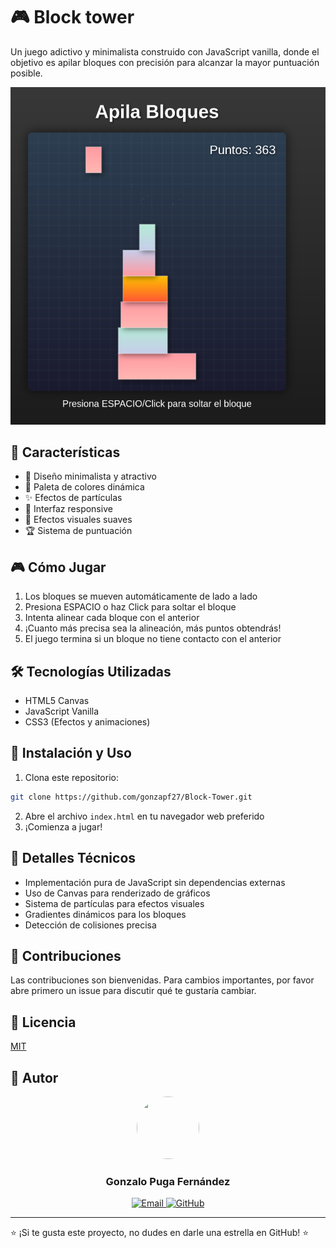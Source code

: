 # 🎮 Block tower

Un juego adictivo y minimalista construido con JavaScript vanilla, donde el objetivo es apilar bloques con precisión para alcanzar la mayor puntuación posible.

![1743775237890](image/README/1743775237890.png)

## 🎯 Características

- 🎨 Diseño minimalista y atractivo
- 🌈 Paleta de colores dinámica
- ✨ Efectos de partículas
- 📱 Interfaz responsive
- 🎵 Efectos visuales suaves
- 🏆 Sistema de puntuación

## 🎮 Cómo Jugar

1. Los bloques se mueven automáticamente de lado a lado
2. Presiona ESPACIO o haz Click para soltar el bloque
3. Intenta alinear cada bloque con el anterior
4. ¡Cuanto más precisa sea la alineación, más puntos obtendrás!
5. El juego termina si un bloque no tiene contacto con el anterior

## 🛠️ Tecnologías Utilizadas

- HTML5 Canvas
- JavaScript Vanilla
- CSS3 (Efectos y animaciones)

## 🚀 Instalación y Uso

1. Clona este repositorio:

```bash
git clone https://github.com/gonzapf27/Block-Tower.git
```

2. Abre el archivo `index.html` en tu navegador web preferido
3. ¡Comienza a jugar!

## 🎨 Detalles Técnicos

- Implementación pura de JavaScript sin dependencias externas
- Uso de Canvas para renderizado de gráficos
- Sistema de partículas para efectos visuales
- Gradientes dinámicos para los bloques
- Detección de colisiones precisa

## 🤝 Contribuciones

Las contribuciones son bienvenidas. Para cambios importantes, por favor abre primero un issue para discutir qué te gustaría cambiar.

## 📝 Licencia

[MIT](LICENSE.md)

## 👤 Autor

<div align="center">
    <img src="https://github.com/gonzapf27.png" width="100" height="100" style="border-radius:50%">
    <h3>Gonzalo Puga Fernández</h3>
    <a href="mailto:gonzalopg_mieres@hotmail.com">
        <img src="https://img.shields.io/badge/Email-gonzalopg__mieres%40hotmail.com-blue?style=flat-square&logo=microsoft-outlook" alt="Email">
    </a>
    <a href="https://github.com/gonzapf27/">
        <img src="https://img.shields.io/badge/GitHub-gonzapf27-181717?style=flat-square&logo=github" alt="GitHub">
    </a>
</div>

---

⭐️ ¡Si te gusta este proyecto, no dudes en darle una estrella en GitHub! ⭐️
